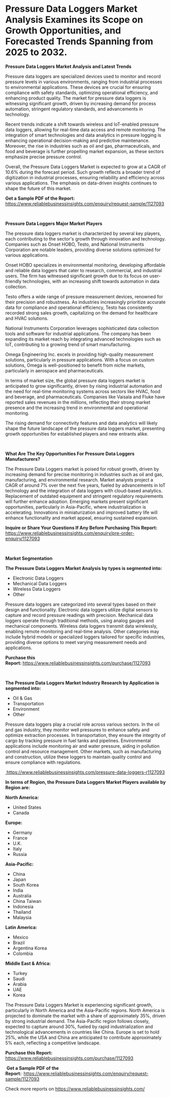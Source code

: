 <p><h1>Pressure Data Loggers Market Analysis Examines its Scope on Growth Opportunities, and Forecasted Trends Spanning from 2025 to 2032.</h1></p><p><strong>Pressure Data Loggers Market Analysis and Latest Trends</strong></p>
<p><p>Pressure data loggers are specialized devices used to monitor and record pressure levels in various environments, ranging from industrial processes to environmental applications. These devices are crucial for ensuring compliance with safety standards, optimizing operational efficiency, and enhancing product quality. The market for pressure data loggers is witnessing significant growth, driven by increasing demand for process automation, stringent regulatory standards, and advancements in technology.</p><p>Recent trends indicate a shift towards wireless and IoT-enabled pressure data loggers, allowing for real-time data access and remote monitoring. The integration of smart technologies and data analytics in pressure logging is enhancing operational decision-making and predictive maintenance. Moreover, the rise in industries such as oil and gas, pharmaceuticals, and food and beverage is further propelling market expansion, as these sectors emphasize precise pressure control.</p><p>Overall, the Pressure Data Loggers Market is expected to grow at a CAGR of 10.6% during the forecast period. Such growth reflects a broader trend of digitization in industrial processes, ensuring reliability and efficiency across various applications. The emphasis on data-driven insights continues to shape the future of this market.</p></p>
<p><strong>Get a Sample PDF of the Report:&nbsp;</strong> <a href="https://www.reliablebusinessinsights.com/enquiry/request-sample/1127093?utm_campaign=3259&utm_medium=2&utm_source=Github&utm_content=ia&utm_term=10042025&utm_id=pressure-data-loggers">https://www.reliablebusinessinsights.com/enquiry/request-sample/1127093</a></p>
<p>&nbsp;</p>
<p><strong>Pressure Data Loggers Major Market Players</strong></p>
<p><p>The pressure data loggers market is characterized by several key players, each contributing to the sector's growth through innovation and technology. Companies such as Onset HOBO, Testo, and National Instruments Corporation are notable leaders, providing diverse solutions optimized for various applications.</p><p>Onset HOBO specializes in environmental monitoring, developing affordable and reliable data loggers that cater to research, commercial, and industrial users. The firm has witnessed significant growth due to its focus on user-friendly technologies, with an increasing shift towards automation in data collection.</p><p>Testo offers a wide range of pressure measurement devices, renowned for their precision and robustness. As industries increasingly prioritize accurate data for compliance and operational efficiency, Testo has consistently recorded strong sales growth, capitalizing on the demand for healthcare and HVAC solutions.</p><p>National Instruments Corporation leverages sophisticated data collection tools and software for industrial applications. The company has been expanding its market reach by integrating advanced technologies such as IoT, contributing to a growing trend of smart manufacturing.</p><p>Omega Engineering Inc. excels in providing high-quality measurement solutions, particularly in pressure applications. With a focus on custom solutions, Omega is well-positioned to benefit from niche markets, particularly in aerospace and pharmaceuticals.</p><p>In terms of market size, the global pressure data loggers market is anticipated to grow significantly, driven by rising industrial automation and the need for real-time monitoring systems across sectors like HVAC, food and beverage, and pharmaceuticals. Companies like Vaisala and Fluke have reported sales revenues in the millions, reflecting their strong market presence and the increasing trend in environmental and operational monitoring.</p><p>The rising demand for connectivity features and data analytics will likely shape the future landscape of the pressure data loggers market, presenting growth opportunities for established players and new entrants alike.</p></p>
<p>&nbsp;</p>
<p><strong>What Are The Key Opportunities For Pressure Data Loggers Manufacturers?</strong></p>
<p><p>The Pressure Data Loggers market is poised for robust growth, driven by increasing demand for precise monitoring in industries such as oil and gas, manufacturing, and environmental research. Market analysts project a CAGR of around 7% over the next five years, fueled by advancements in IoT technology and the integration of data loggers with cloud-based analytics. Replacement of outdated equipment and stringent regulatory requirements will further enhance adoption. Emerging markets present significant opportunities, particularly in Asia-Pacific, where industrialization is accelerating. Innovations in miniaturization and improved battery life will enhance functionality and market appeal, ensuring sustained expansion.</p></p>
<p><strong>Inquire or Share Your Questions If Any Before Purchasing This Report:</strong> <a href="https://www.reliablebusinessinsights.com/enquiry/pre-order-enquiry/1127093?utm_campaign=3259&utm_medium=2&utm_source=Github&utm_content=ia&utm_term=10042025&utm_id=pressure-data-loggers">https://www.reliablebusinessinsights.com/enquiry/pre-order-enquiry/1127093</a></p>
<p>&nbsp;</p>
<p><strong>Market Segmentation</strong></p>
<p><strong>The Pressure Data Loggers Market Analysis by types is segmented into:</strong></p>
<p><ul><li>Electronic Data Loggers</li><li>Mechanical Data Loggers</li><li>Wireless Data Loggers</li><li>Other</li></ul></p>
<p><p>Pressure data loggers are categorized into several types based on their design and functionality. Electronic data loggers utilize digital sensors to capture and record pressure readings with precision. Mechanical data loggers operate through traditional methods, using analog gauges and mechanical components. Wireless data loggers transmit data wirelessly, enabling remote monitoring and real-time analysis. Other categories may include hybrid models or specialized loggers tailored for specific industries, providing diverse options to meet varying measurement needs and applications.</p></p>
<p><strong>Purchase this Report:&nbsp;</strong><a href="https://www.reliablebusinessinsights.com/purchase/1127093?utm_campaign=3259&utm_medium=2&utm_source=Github&utm_content=ia&utm_term=10042025&utm_id=pressure-data-loggers">https://www.reliablebusinessinsights.com/purchase/1127093</a></p>
<p>&nbsp;</p>
<p><strong>The Pressure Data Loggers Market Industry Research by Application is segmented into:</strong></p>
<p><ul><li>Oil & Gas</li><li>Transportation</li><li>Environment</li><li>Other</li></ul></p>
<p><p>Pressure data loggers play a crucial role across various sectors. In the oil and gas industry, they monitor well pressures to enhance safety and optimize extraction processes. In transportation, they ensure the integrity of cargo by tracking pressure in fuel tanks and pipelines. Environmental applications include monitoring air and water pressure, aiding in pollution control and resource management. Other markets, such as manufacturing and construction, utilize these loggers to maintain quality control and ensure compliance with regulations.</p></p>
<p><a href="https://www.reliablebusinessinsights.com/pressure-data-loggers-r1127093?utm_campaign=3259&utm_medium=2&utm_source=Github&utm_content=ia&utm_term=10042025&utm_id=pressure-data-loggers">&nbsp;https://www.reliablebusinessinsights.com/pressure-data-loggers-r1127093</a></p>
<p><strong>In terms of Region, the Pressure Data Loggers Market Players available by Region are:</strong></p>
<p>
    <p> <strong> North America: </strong>
        <ul>
            <li>United States</li>
            <li>Canada</li>
        </ul>
        </p> 
    <p> <strong> Europe: </strong>
        <ul>
            <li>Germany</li>
            <li>France</li>
            <li>U.K.</li>
            <li>Italy</li>
            <li>Russia</li>
        </ul>
        </p> 
    <p> <strong> Asia-Pacific: </strong>
        <ul>
            <li>China</li>
            <li>Japan</li>
            <li>South Korea</li>
            <li>India</li>
            <li>Australia</li>
            <li>China Taiwan</li>
            <li>Indonesia</li>
            <li>Thailand</li>
            <li>Malaysia</li>
        </ul>
        </p> 
    <p> <strong> Latin America: </strong>
        <ul>
            <li>Mexico</li>
            <li>Brazil</li>
            <li>Argentina Korea</li>
            <li>Colombia</li>
        </ul>
        </p> 
    <p> <strong> Middle East & Africa: </strong>
        <ul>
            <li>Turkey</li>
            <li>Saudi</li>
            <li>Arabia</li>
            <li>UAE</li>
            <li>Korea</li>
        </ul>
    </p>
    </p>
<p><p>The Pressure Data Loggers Market is experiencing significant growth, particularly in North America and the Asia-Pacific regions. North America is projected to dominate the market with a share of approximately 35%, driven by strong industrial demand. The Asia-Pacific region follows closely, expected to capture around 30%, fueled by rapid industrialization and technological advancements in countries like China. Europe is set to hold 25%, while the USA and China are anticipated to contribute approximately 5% each, reflecting a competitive landscape.</p></p>
<p><strong>Purchase this Report: </strong><a href="https://www.reliablebusinessinsights.com/purchase/1127093?utm_campaign=3259&utm_medium=2&utm_source=Github&utm_content=ia&utm_term=10042025&utm_id=pressure-data-loggers">https://www.reliablebusinessinsights.com/purchase/1127093</a></p>
<p>&nbsp;<strong>Get a Sample PDF of the Report:&nbsp;&nbsp;</strong><a href="https://www.reliablebusinessinsights.com/enquiry/request-sample/1127093?utm_campaign=3259&utm_medium=2&utm_source=Github&utm_content=ia&utm_term=10042025&utm_id=pressure-data-loggers">https://www.reliablebusinessinsights.com/enquiry/request-sample/1127093</a></p>
<p><strong></strong></p>
<p>Check more reports on <a href="https://www.reliablebusinessinsights.com/?utm_campaign=3259&utm_medium=2&utm_source=Github&utm_content=ia&utm_term=10042025&utm_id=pressure-data-loggers">https://www.reliablebusinessinsights.com/</a></p>